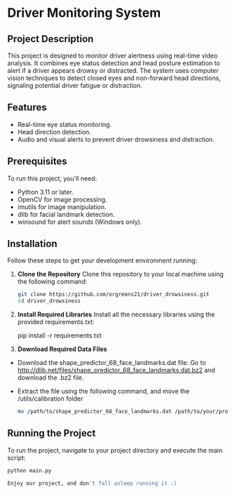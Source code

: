 # Driver Monitoring System

## Project Description
This project is designed to monitor driver alertness using real-time video analysis. It combines eye status detection and head posture estimation to alert if a driver appears drowsy or distracted. The system uses computer vision techniques to detect closed eyes and non-forward head directions, signaling potential driver fatigue or distraction.

## Features
- Real-time eye status monitoring.
- Head direction detection.
- Audio and visual alerts to prevent driver drowsiness and distraction.

## Prerequisites
To run this project, you'll need:
- Python 3.11 or later.
- OpenCV for image processing.
- imutils for image manipulation.
- dlib for facial landmark detection.
- winsound for alert sounds (Windows only).


## Installation

Follow these steps to get your development environment running:

1. **Clone the Repository**
   Clone this repository to your local machine using the following command:

   ```bash
   git clone https://github.com/orgreens21/driver_drowsiness.git
   cd driver_drowsiness

2. **Install Required Libraries**
   Install all the necessary libraries using the provided requirements.txt:

   pip install -r requirements.txt

3. **Download Required Data Files**
- Download the shape_predictor_68_face_landmarks.dat file:
  Go to http://dlib.net/files/shape_predictor_68_face_landmarks.dat.bz2 and download the .bz2 file.

- Extract the file using the following command, and move the /utils/calibration folder

  ```bash
  mv /path/to/shape_predictor_68_face_landmarks.dat /path/to/your/project/utils/calibration/

## Running the Project

To run the project, navigate to your project directory and execute the main script:

   ```bash
   python main.py

Enjoy our project, and don't fall asleep running it :)
